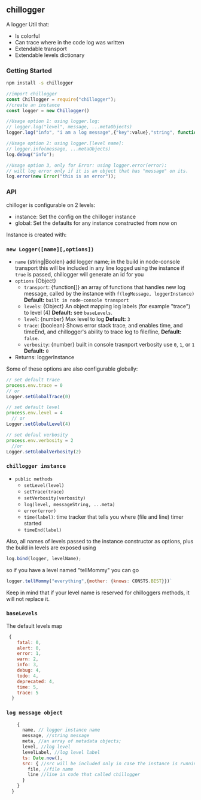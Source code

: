 ## chillogger

A logger Util that:
- Is colorful
- Can trace where in the code log was written
- Extendable transport
- Extendable levels dictionary

### Getting Started
```cmd
npm install -s chillogger
```

```js
//import chillogger
const Chillogger = require("chillogger");
//create an instance
const logger = new Chillogger()

//Usage option 1: using logger.log:
// logger.log("level", message, ...metaObjects)
logger.log("info", "i am a log message",{"key":value},"string", function);

//Usage option 2: using logger.[level name]:
// logger.info(message, ...metaObjects)
log.debug("info");

//Usage option 3, only for Error: using logger.error(error):
// will log error only if it is an object that has "message" on its.
log.error(new Error("this is an error"));
```

### API
chilloger is configurable on 2 levels:
- instance: Set the config on the chilloger instance
- global: Set the defaults for any instance constructed from now on

Instance is created with:
### `new Logger([name][,options])`

* `name` {string|Boolen} add logger name; in the build in node-console transport this will be included in any line logged using the instance
  if `true` is passed, chillogger will generate an id for you
* `options` {Object}
  * `transport`: {function[]} an array of functions that handles new log message, called by the instance with `f(logMessage, loggerInstance)` **Default:** `built in node-console transport`
  * `levels`: {Object} An object mapping log labels (for example "trace") to level (4) **Default:** see `baseLevels`.
  * `level`: {number} Max level to log **Default:** `3` 
  * `trace`: {boolean} Shows error stack trace, and enables time, and timeEnd, and chillogger's ability to trace log to file/line, **Default:** `false`.
  * `verbosity`: {number} built in console trasnport verbosity use `0`, `1`, or `1` **Default:** `0` 
* Returns: loggerInstance
  
Some of these options are also configurable globally:
```js
// set default trace
process.env.trace = 0
// or
Logger.setGlobalTrace(0)

// set default level
process.env.level = 4
  // or
Logger.setGlobalLevel(4)

// set defaul verbosity
process.env.verbosity = 2
  //or
Logger.setGlobalVerbosity(2)
```

### `chillogger instance`
* `public methods` 
  * `setLevel(level)`
  * `setTrace(trace)`
  * `setVerbosity(verbosity)`
  * `log(level, messageString, ...meta)`
  * `error(error)`
  * `time(label)`: time tracker that tells you where (file and line) timer started
  * `timeEnd(label)`

Also, all names of levels passed to the instance constructor as options, plus the build in levels are exposed using
```js
log.bind(logger, levelName);
```
so if you have a level named "tellMommy" you can go 
```js
logger.tellMommy("everything",{mother: {knows: CONSTS.BEST}})`
```
Keep in mind that if your level name is reserved for chilloggers methods, it will not replace it. 

### `baseLevels`
The default levels map
```js
 {
    fatal: 0,
    alert: 0,
    error: 1,
    warn: 2,
    info: 3,
    debug: 4,
    todo: 4,
    deprecated: 4,
    time: 5,
    trace: 5
  }
```

### `log message object`
```js
    {
      name, // logger instance name
      message, //string message
      meta, //an array of metadata objects;
      level, //log level
      levelLabel, //log level label
      ts: Date.now(), 
      src: { //src will be included only in case the instance is running with trace===true
        file, //file name
        line //line in code that called chillogger
      }
    }
  }
```